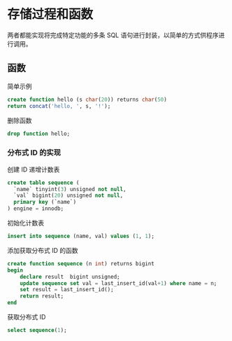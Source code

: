 # 存储过程和函数

两者都能实现将完成特定功能的多条 SQL 语句进行封装，以简单的方式供程序进行调用。

## 函数

简单示例

```sql
create function hello (s char(20)) returns char(50) 
return concat('hello, ', s, '!');
```

删除函数

```sql
drop function hello;
```

### 分布式 ID 的实现

创建 ID 递增计数表

```sql
create table sequence (
  `name` tinyint(3) unsigned not null,
  `val` bigint(20) unsigned not null,
  primary key (`name`)
) engine = innodb;
```

初始化计数表

```sql
insert into sequence (name, val) values (1, 1);
```

添加获取分布式 ID 的函数

```sql
create function sequence (n int) returns bigint
begin
    declare result  bigint unsigned;
    update sequence set val = last_insert_id(val+1) where name = n;
    set result = last_insert_id();
    return result;
end
```

获取分布式 ID

```sql
select sequence(1);
```

